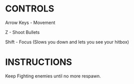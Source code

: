 # CONTROLS
Arrow Keys - Movement 

Z - Shoot Bullets

Shift - Focus (Slows you down and lets you see your hitbox)

# INSTRUCTIONS
Keep Fighting enemies until no more respawn.
